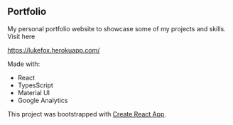 ## Portfolio

My personal portfolio website to showcase some of my projects and skills. Visit here

https://lukefox.herokuapp.com/

Made with:
- React
- TypesScript
- Material UI
- Google Analytics

This project was bootstrapped with [Create React App](https://github.com/facebook/create-react-app).
